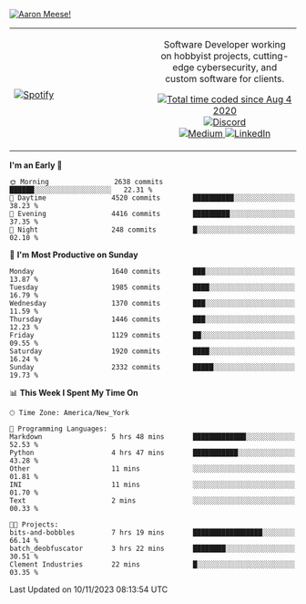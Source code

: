 [![Aaron Meese!](https://user-images.githubusercontent.com/17814535/88975338-a2aabf00-d27f-11ea-963f-8a19608716b4.png)](https://github.com/ajmeese7/readme-ascii "README ASCII")

<!-- Modified from project here: https://github.com/novatorem/novatorem -->
<table width="100%">
  <tr>
  <td width="50%">

&nbsp; <br> [![Spotify](https://ajmeese7.vercel.app/api/spotify)](https://open.spotify.com/user/ajmeese)

  </td>
  <td width="50%">
    <p align="center">
    Software Developer working on hobbyist projects, cutting-edge cybersecurity, and custom software for clients.
    </p>
    <p align="center">
      <a href="https://wakatime.com/@f726891d-3b02-46cd-9b60-e8c59f9e2b14">
        <img src="https://wakatime.com/badge/user/f726891d-3b02-46cd-9b60-e8c59f9e2b14.svg" alt="Total time coded since Aug 4 2020" title="WakaTime" />
      </a>
      <a href="http://link.aaronmeese.com/discord">
        <img src="https://img.shields.io/badge/discord-ajmeese7%234835-369?style=flat-square&logo=discord&logoColor=white&color=purple" alt="Discord" title="Discord">
      </a>
      <br />
      <a href="https://link.aaronmeese.com/medium">
        <img src="https://img.shields.io/badge/medium-ajmeese7-1DB954?style=flat-square&logo=medium&logoColor=white" alt="Medium" title="Medium">
      </a>
      <a href="https://link.aaronmeese.com/linkedin">
        <img src="https://img.shields.io/badge/linkedIn-aaronmeese-1DB954?style=flat-square&logo=linkedin&logoColor=white&color=blue" alt="LinkedIn" title="LinkedIn">
      </a>
    </p>
  </td>

</table>

[//]: <> (The `&nbsp;` is to have Aphelion take up more space)

<!--START_SECTION:waka-->
**I'm an Early 🐤** 

```text
🌞 Morning                2638 commits        ██████░░░░░░░░░░░░░░░░░░░   22.31 % 
🌆 Daytime                4520 commits        ██████████░░░░░░░░░░░░░░░   38.23 % 
🌃 Evening                4416 commits        █████████░░░░░░░░░░░░░░░░   37.35 % 
🌙 Night                  248 commits         █░░░░░░░░░░░░░░░░░░░░░░░░   02.10 % 
```
📅 **I'm Most Productive on Sunday** 

```text
Monday                   1640 commits        ███░░░░░░░░░░░░░░░░░░░░░░   13.87 % 
Tuesday                  1985 commits        ████░░░░░░░░░░░░░░░░░░░░░   16.79 % 
Wednesday                1370 commits        ███░░░░░░░░░░░░░░░░░░░░░░   11.59 % 
Thursday                 1446 commits        ███░░░░░░░░░░░░░░░░░░░░░░   12.23 % 
Friday                   1129 commits        ██░░░░░░░░░░░░░░░░░░░░░░░   09.55 % 
Saturday                 1920 commits        ████░░░░░░░░░░░░░░░░░░░░░   16.24 % 
Sunday                   2332 commits        █████░░░░░░░░░░░░░░░░░░░░   19.73 % 
```


📊 **This Week I Spent My Time On** 

```text
🕑︎ Time Zone: America/New_York

💬 Programming Languages: 
Markdown                 5 hrs 48 mins       █████████████░░░░░░░░░░░░   52.53 % 
Python                   4 hrs 47 mins       ███████████░░░░░░░░░░░░░░   43.28 % 
Other                    11 mins             ░░░░░░░░░░░░░░░░░░░░░░░░░   01.81 % 
INI                      11 mins             ░░░░░░░░░░░░░░░░░░░░░░░░░   01.70 % 
Text                     2 mins              ░░░░░░░░░░░░░░░░░░░░░░░░░   00.33 % 

🐱‍💻 Projects: 
bits-and-bobbles         7 hrs 19 mins       █████████████████░░░░░░░░   66.14 % 
batch_deobfuscator       3 hrs 22 mins       ████████░░░░░░░░░░░░░░░░░   30.51 % 
Clement Industries       22 mins             █░░░░░░░░░░░░░░░░░░░░░░░░   03.35 % 
```


 Last Updated on 10/11/2023 08:13:54 UTC
<!--END_SECTION:waka-->

